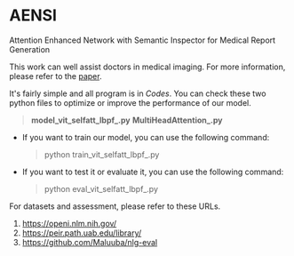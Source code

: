 # AENSI
Attention Enhanced Network with Semantic Inspector for Medical Report Generation

This work can well assist doctors in medical imaging. For more information, please refer to the [paper](https://github.com/CH-YellowOrange/AENSI/tree/main/Paper).

It's fairly simple and all program is in *Codes*. You can check these two python files to optimize or improve the performance of our model.
> **model_vit_selfatt_lbpf_.py**
> **MultiHeadAttention_.py**

* If you want to train our model, you can use the following command:
  > python train_vit_selfatt_lbpf_.py

* If you want to test it or evaluate it, you can use the following command:
  > python eval_vit_selfatt_lbpf_.py

For datasets and assessment, please refer to these URLs.
1. https://openi.nlm.nih.gov/
2. https://peir.path.uab.edu/library/
3. https://github.com/Maluuba/nlg-eval
